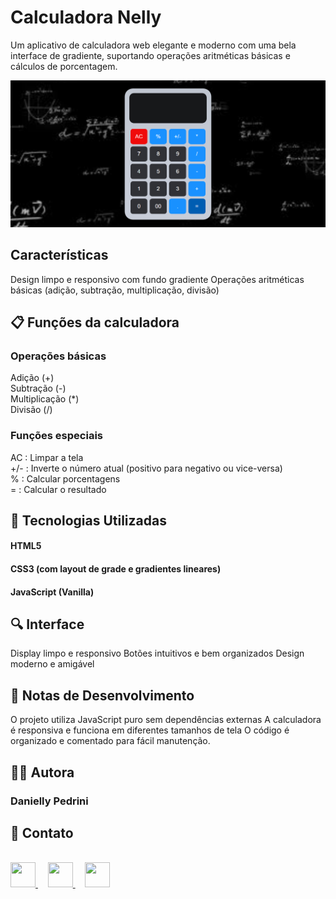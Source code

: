 <h1> Calculadora Nelly </h1>

Um aplicativo de calculadora web elegante e moderno com uma bela interface de gradiente, suportando operações aritméticas básicas e cálculos de porcentagem.


![Imagem do projeto](https://raw.githubusercontent.com/danielly-pedrini/Nelly-calculadora/e6c3ee1f1edbf23060a154e3a406d0ec12ec23a4/assets/README%20Calculadora.PNG)


<h2> Características </h2>

Design limpo e responsivo com fundo gradiente
Operações aritméticas básicas (adição, subtração, multiplicação, divisão)

<h2> 📋 Funções da calculadora </h2>

<h3> Operações básicas </h3>

Adição (+)
<br>
Subtração (-)
<br>
Multiplicação (*)
<br>
Divisão (/)

<h3> Funções especiais </h3>

AC : Limpar a tela
<br>
+/- : Inverte o número atual (positivo para negativo ou vice-versa)
<br>
% : Calcular porcentagens
<br>
= : Calcular o resultado



<h2> 🚀 Tecnologias Utilizadas </h2>

<h4> HTML5 </h4>
<h4> CSS3 (com layout de grade e gradientes lineares) </h4>
<h4> JavaScript (Vanilla) </h4>

<h2> 🔍 Interface </h2>

Display limpo e responsivo
Botões intuitivos e bem organizados
Design moderno e amigável

<h2> 📝 Notas de Desenvolvimento </h2>

O projeto utiliza JavaScript puro sem dependências externas
A calculadora é responsiva e funciona em diferentes tamanhos de tela
O código é organizado e comentado para fácil manutenção.

<h2> 👩‍💻 Autora  </h2>

<h3> Danielly Pedrini </h3>

<h2> 📱 Contato </h2>
<br>

<div align="start">
  <a href="https://github.com/danielly-pedrini" target="_blank">
    <img src="https://cdn.jsdelivr.net/npm/simple-icons@v3/icons/github.svg" width="40" height="40"/>
  </a>
  &nbsp;&nbsp;&nbsp;
  <a href="https://www.linkedin.com/in/daniellypedrini/" target="_blank">
    <img src="https://cdn.jsdelivr.net/npm/simple-icons@v3/icons/linkedin.svg" width="40" height="40"/>
  </a>
  &nbsp;&nbsp;&nbsp;
  <a href="https://wa.me/5515991345227" target="_blank">
    <img src="https://cdn.jsdelivr.net/npm/simple-icons@v3/icons/whatsapp.svg" width="40" height="40"/>
  </a>
</div>
